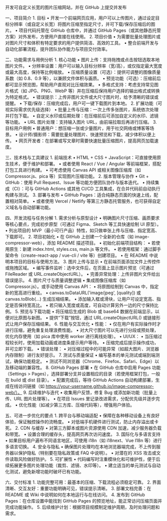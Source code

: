 开发可自定义长宽的图片压缩网站，并在 GitHub 上提交并发布

一、项目简介
	1.	目标
	•	开发一个前端网页应用，用户可以上传图片，通过设定目标分辨率（或自定义长宽）将图片压缩至指定尺寸，并可下载/保存压缩后的图片。
	•	项目代码托管在 GitHub 仓库中，并通过 GitHub Pages（或其他静态托管方案）对外发布，方便用户直接在线使用。
	2.	项目价值
	•	为需要批量处理图片或对图片尺寸和体积有特定要求的用户提供简洁、高效的工具。
	•	整合前端开发与自动化部署流程，提升团队协作能力与项目交付效率。

二、功能需求与用例分析
	1.	核心功能
	•	图片上传：支持拖拽或点击按钮选取本地图片文件。
	•	分辨率设置：用户可以输入目标分辨率（宽/高），或仅指定最大宽度或最大高度，保持等比例缩放。
	•	压缩质量设置（可选）：提供可调整的图像质量系数（如 0.8、0.9 等），以兼顾文件体积与画质。
	•	预览功能（可选）：压缩前后都可显示预览图，帮助用户直观对比压缩效果。
	•	多格式支持：考虑支持常见图片格式（如 JPG、PNG、WebP 等）并在压缩后保持用户选择的输出格式或转换为特定格式。
	•	错误提示：上传非图片文件或大尺寸图片时，给予清晰的错误或提醒。
	•	下载/保存：压缩完成后，用户可一键下载图片到本地。
	2.	扩展功能（可视实际需求优先级选择）
	•	批量上传与压缩：一次上传多张图片，系统依次处理并打包下载。
	•	自定义水印或后期处理：在压缩前后可添加自定义的水印、滤镜等功能。
	•	URL 图片处理：支持输入图片 URL，由前端拉取后再进行压缩。
	3.	目标用户用例
	•	普通用户：想压缩一张或少量图片，用于社交网络或博客等场景。
	•	设计师/摄影师：需要批量处理图片、快速预览和下载，减少体积以便上传。
	•	网页开发者：在部署或写文章时需要快速批量压缩图片，提高网页加载速度。

三、技术栈与工具建议
	1.	前端技术
	•	HTML + CSS + JavaScript：可直接使用原生技术，便于维护和部署。
	•	或者使用 React / Vue / Angular 等前端框架，搭配打包工具进行构建。
	•	可考虑使用 Canvas API 或相关图像压缩库（如 Compressor.js、pica 等）实现图片压缩功能。
	2.	版本管理与协作
	•	Git + GitHub：使用 Pull Request、Issue 等功能方便团队协作与版本迭代。
	•	持续集成（CI）：可与 GitHub Actions 或其他 CI/CD 工具集成，在合并代码前自动执行构建与测试。
	3.	部署与发布
	•	GitHub Pages：适合纯静态页面的快速上线，配置相对简单。
	•	或者使用 Vercel / Netlify 等第三方静态托管服务，也可获得自定义域名与自动部署功能。

四、开发流程与任务分解
	1.	需求分析与原型设计
	•	明确图片尺寸压缩、画质要求等核心要点，完成初步原型（可通过 Figma、Sketch 等工具快速绘制 UI 原型）。
	•	列出项目的 MVP（最小可行产品）特性，如只做单张上传与压缩、指定宽高、下载即可。
	2.	项目初始化
	•	在 GitHub 上创建一个全新的仓库（如 image-compressor-web），添加 README 描述项目。
	•	初始化前端项目结构：
	•	若使用原生：新建 index.html, styles.css, main.js 等文件。
	•	若使用框架：通过脚手架命令（create-react-app / vue-cli / vite 等）创建项目。
	•	在 README 中说明本项目的目标与使用方法。
	3.	图片上传与显示
	•	在前端页面添加文件上传控件或拖拽区域。
	•	编写事件监听：选中文件后，在页面上显示图片预览（可通过 FileReader 或 URL.createObjectURL）。
	•	完善异常处理：上传非图片文件给出错误提示。
	4.	图片尺寸与质量调整逻辑
	•	集成图像压缩库（如 Compressor.js）。或手动使用 Canvas API：
	•	将原图绘制到 Canvas 中，指定新的宽高进行重绘。
	•	canvas.toDataURL('image/jpeg', [quality]) 或 canvas.toBlob(...) 生成压缩结果。
	•	添加输入框或滑块，让用户可设定宽高、指定是否保持宽高比。
	•	若只输入宽度或高度，可自动计算另外一边的尺寸保持比例。
	5.	预览与下载功能
	•	将压缩后生成的 Blob 或 base64 数据在前端显示，以便对比原图与新图。
	•	提供“下载”按钮，通过 URL.createObjectURL() 或链接形式让用户保存压缩结果。
	6.	性能与交互优化
	•	性能：
	•	仅在用户有实际操作时才进行压缩，避免重复处理浪费性能。
	•	对大尺寸图片可以先进行分段或预处理，优化内存使用（如 pica 库中使用 worker 进行离线处理）。
	•	UI/UX：
	•	当压缩过程较长时，使用加载动画或进度条提示用户等待。
	•	压缩完成后提示操作成功，并可立即下载。
	•	错误处理：
	•	对压缩过程中的可能异常（如超大图片、浏览器内存限制）进行友好提示。
	7.	测试与质量保证
	•	编写基本的单元测试或端到端测试，确保功能稳定。
	•	测试不同浏览器（Chrome、Firefox、Safari、Edge）以及移动端的兼容性。
	8.	GitHub Pages 部署
	•	在 GitHub 仓库中启用 Pages 功能（Settings > Pages），选择部署分支并设置相应的目录（若使用框架打包，一般在 build 或 dist 目录）。
	•	配置完成后，等待 GitHub Actions 自动构建部署，生成在线访问链接（如 https://your-username.github.io/image-compressor-web/）。
	9.	后续维护与迭代
	•	收集用户反馈，修复 Bug 或添加新功能（批量上传、URL 图片处理等）。
	•	在项目 Issues 里记录改进需求，分配优先级并逐步完成。
	•	优化性能（如减少第三方库、压缩代码等），增强用户体验。

五、可进一步优化的要点
	1.	跨平台与移动端适配
	•	保障在各种移动设备上有良好体验，保证触控操作的流畅度。
	•	对低端手机硬件进行测试，防止内存溢出或卡死。
	2.	CDN 与缓存
	•	对第三方脚本或图片资源使用 CDN 加速，减少服务器负载和带宽。
	•	设置合理的缓存头，提高网页再次访问速度。
	3.	国际化与多语言支持
	•	如果目标用户遍布不同语言地区，可使用 i18n（如 i18next、Vue I18n 等）进行多语言切换。
	4.	安全与隐私
	•	确保图片处理均在本地浏览器端完成，不上传到服务器以保护隐私（特别要在隐私政策或 FAQ 中说明）。
	•	对潜在的 XSS 攻击或文件读取风险做好防护。
	5.	可扩展性
	•	代码编写时注重模块化和可维护性，便于后续拓展更多图片处理功能（裁剪、滤镜、水印等）。
	•	建立适当的单元测试与自动化测试，避免新增功能时破坏已有功能。

六、交付标准
	1.	功能完整可用：最基本的压缩、下载流程必须稳定可靠。
	2.	界面清晰、交互友好：重要功能明确可见，错误提示清晰。
	3.	部署文档完善：在 README 或 Wiki 中说明如何在本地运行与在线访问。
	4.	发布到 GitHub Pages：在仓库设置中能找到 GitHub Pages 的预览地址，能正常访问压缩页面并完成功能操作。
	5.	后续维护计划：根据项目规模制定维护周期，及时处理问题和需求。
